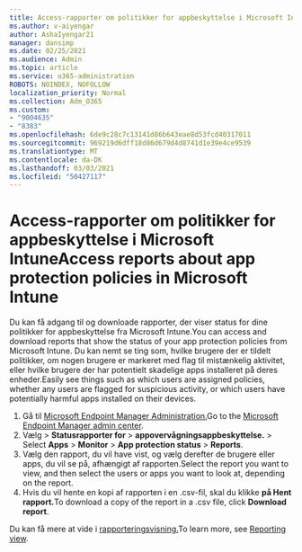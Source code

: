 ```yaml
---
title: Access-rapporter om politikker for appbeskyttelse i Microsoft Intune
ms.author: v-aiyengar
author: AshaIyengar21
manager: dansimp
ms.date: 02/25/2021
ms.audience: Admin
ms.topic: article
ms.service: o365-administration
ROBOTS: NOINDEX, NOFOLLOW
localization_priority: Normal
ms.collection: Adm_O365
ms.custom:
- "9004635"
- "8383"
ms.openlocfilehash: 6de9c28c7c13141d86b643eae8d53fcd40317011
ms.sourcegitcommit: 969219d6dff18d86d679d4d8741d1e39e4ce9539
ms.translationtype: MT
ms.contentlocale: da-DK
ms.lasthandoff: 03/03/2021
ms.locfileid: "50427117"
---
```

# <a name="access-reports-about-app-protection-policies-in-microsoft-intune"></a><span data-ttu-id="9530f-102">Access-rapporter om politikker for appbeskyttelse i Microsoft Intune</span><span class="sxs-lookup"><span data-stu-id="9530f-102">Access reports about app protection policies in Microsoft Intune</span></span>

<span data-ttu-id="9530f-103">Du kan få adgang til og downloade rapporter, der viser status for dine politikker for appbeskyttelse fra Microsoft Intune.</span><span class="sxs-lookup"><span data-stu-id="9530f-103">You can access and download reports that show the status of your app protection policies from Microsoft Intune.</span></span> <span data-ttu-id="9530f-104">Du kan nemt se ting som, hvilke brugere der er tildelt politikker, om nogen brugere er markeret med flag til mistænkelig aktivitet, eller hvilke brugere der har potentielt skadelige apps installeret på deres enheder.</span><span class="sxs-lookup"><span data-stu-id="9530f-104">Easily see things such as which users are assigned policies, whether any users are flagged for suspicious activity, or which users have potentially harmful apps installed on their devices.</span></span>

1. <span data-ttu-id="9530f-105">Gå til [Microsoft Endpoint Manager Administration.](https://go.microsoft.com/fwlink/?linkid=2109431)</span><span class="sxs-lookup"><span data-stu-id="9530f-105">Go to the [Microsoft Endpoint Manager admin center](https://go.microsoft.com/fwlink/?linkid=2109431).</span></span>
1. <span data-ttu-id="9530f-106">Vælg   >  **Statusrapporter for**  >  **appovervågningsappbeskyttelse.**  >  </span><span class="sxs-lookup"><span data-stu-id="9530f-106">Select **Apps** > **Monitor** > **App protection status** > **Reports**.</span></span>
1. <span data-ttu-id="9530f-107">Vælg den rapport, du vil have vist, og vælg derefter de brugere eller apps, du vil se på, afhængigt af rapporten.</span><span class="sxs-lookup"><span data-stu-id="9530f-107">Select the report you want to view, and then select the users or apps you want to look at, depending on the report.</span></span>
1. <span data-ttu-id="9530f-108">Hvis du vil hente en kopi af rapporten i en .csv-fil, skal du klikke **på Hent rapport.**</span><span class="sxs-lookup"><span data-stu-id="9530f-108">To download a copy of the report in a .csv file, click **Download report**.</span></span>

<span data-ttu-id="9530f-109">Du kan få mere at vide i [rapporteringsvisning.](https://go.microsoft.com/fwlink/?linkid=2109431)</span><span class="sxs-lookup"><span data-stu-id="9530f-109">To learn more, see [Reporting view](https://go.microsoft.com/fwlink/?linkid=2109431).</span></span>
